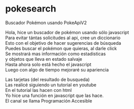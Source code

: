 # pokesearch
Buscador Pokémon usando PokeApiV2  

Hola, hice un buscador de pokémon usando sólo javascript  
Para evitar tántas solicitudes al api, cree un diccionario  
Esto con el objetivo de hacer sugerencias de búsqueda  
Puedes buscar el pokémon que quieras, al darle click  
Se mostrará mas información como estadisticas  
y objetos que lleva en estado salvaje  
Hasta ahora solo está hecho el javascript  
Luego con algo de tiempo mejoraré su apariencia

Las tarjetas (del resultado de busqueda)  
Las realicé siguiendo un tutorial en youtube  
En el tutorial las hacen con html  
Yo hice una función en javascript que las hace.  
El canal se llama Programación Accesible  
